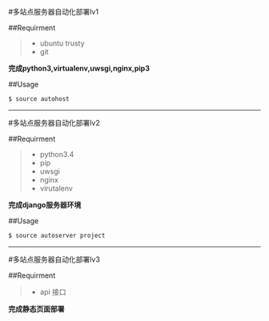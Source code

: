 #多站点服务器自动化部署lv1

##Requirment
> * ubuntu trusty
> * git

**完成python3,virtualenv,uwsgi,nginx,pip3**

##Usage

 
```bash
$ source autohost
```

-----
#多站点服务器自动化部署lv2

##Requirment
> * python3.4
> * pip
> * uwsgi
> * nginx
> * virutalenv

**完成django服务器环境**

##Usage

 
```bash
$ source autoserver project
```
-----
#多站点服务器自动化部署lv3


##Requirment
> * api 接口


**完成静态页面部署**